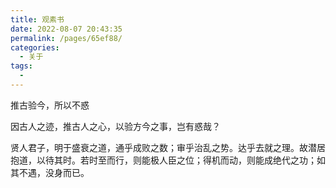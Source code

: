 ```yaml
---
title: 观素书
date: 2022-08-07 20:43:35
permalink: /pages/65ef88/
categories:
  - 关于
tags:
  - 
---
```




推古验今，所以不惑

因古人之迹，推古人之心，以验方今之事，岂有惑哉？

贤人君子，明于盛衰之道，通乎成败之数；审乎治乱之势。达乎去就之理。故潜居抱道，以待其时。若时至而行，则能极人臣之位；得机而动，则能成绝代之功；如其不遇，没身而已。
